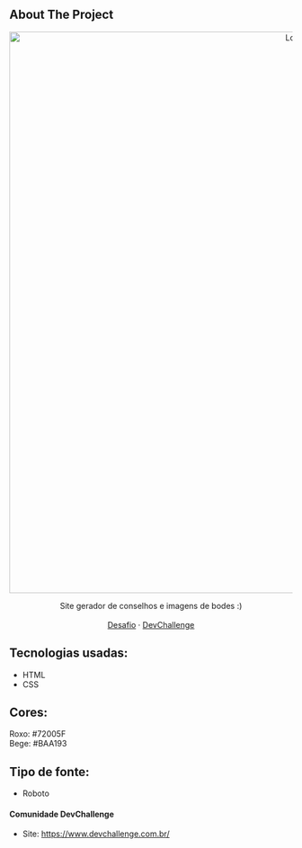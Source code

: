 ## About The Project
<p align="center">
   <img src="https://i.imgur.com/u3OlLYj.png" alt="Logo" width="1000">
</p>
<p align="center">
     Site gerador de conselhos e imagens de bodes :)
       <br />
    <br />
    <a href="https://github.com/devchallenge-io/wisegoat">Desafio</a>
    ·
    <a href="https://www.devchallenge.com.br/">DevChallenge</a>
  </p>
</p>

## Tecnologias usadas:
- HTML
- CSS

## Cores:
Roxo: #72005F<br>
Bege: #BAA193

## Tipo de fonte:
- Roboto

#### Comunidade DevChallenge
- Site: https://www.devchallenge.com.br/ <br>
